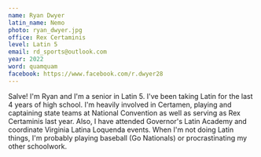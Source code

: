 ```yaml
---
name: Ryan Dwyer
latin_name: Nemo
photo: ryan_dwyer.jpg
office: Rex Certaminis
level: Latin 5
email: rd_sports@outlook.com
year: 2022
word: quamquam
facebook: https://www.facebook.com/r.dwyer28
---
```


Salve! I'm Ryan and I'm a senior in Latin 5. I've been taking Latin for the last 4 years of high school. I'm heavily involved in Certamen, playing and captaining state teams at National Convention as well as serving as Rex Certaminis last year. Also, I have attended Governor's Latin Academy and coordinate Virginia Latina Loquenda events. When I'm not doing Latin things, I'm probably playing baseball (Go Nationals) or procrastinating my other schoolwork.

